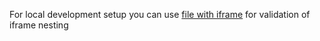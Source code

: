 For local development setup you can use [file with iframe](iframe.html) for validation of iframe nesting